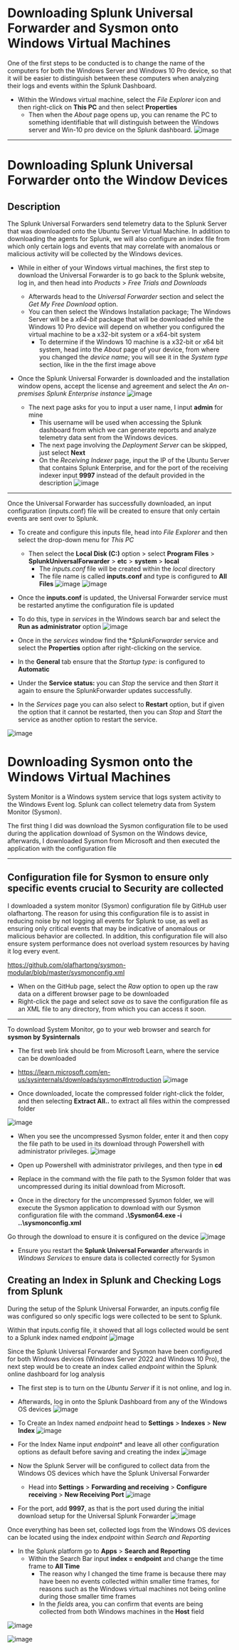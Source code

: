 # Downloading Splunk Universal Forwarder and Sysmon onto Windows Virtual Machines 

One of the first steps to be conducted is to change the name of the computers for both the Windows Server and Windows 10 Pro device, so that it will be easier to distinguish between these computers when analyzing their logs and events within the Splunk Dashboard.
* Within the Windows virtual machine, select the *File Explorer* icon and then right-click on **This PC** and then select **Properties**
  * Then when the *About* page opens up, you can rename the PC to something identifiable that will distinguish between the Windows server and Win-10 pro device on the Splunk dashboard.
![image](https://github.com/Chaac9/Active-Directory-and-Splunk-Server/assets/98796264/e45b69e3-e625-4501-b6dc-cac74346b67b)

***
# Downloading Splunk Universal Forwarder onto the Window Devices

## Description 

The Splunk Universal Forwarders send telemetry data to the Splunk Server that was downloaded onto the Ubuntu Server Virtual Machine. In addition to downloading the agents for Splunk, we will also configure an index file from which only certain logs and events that may correlate with anomalous or malicious activity will be collected by the Windows devices. 

* While in either of your Windows virtual machines, the first step to download the Universal Forwarder is to go back to the Splunk website, log in, and then head into *Products* > *Free Trials and Downloads*
  * Afterwards head to the *Universal Forwarder* section and select the *Get My Free Download* option.
  * You can then select the Windows Installation package; The Windows Server will be a *x64-bit* package that will be downloaded while the Windows 10 Pro device will depend on whether you configured the virtual machine to be a x32-bit system or a x64-bit system
    * To determine if the Windows 10 machine is a x32-bit or x64 bit system, head into the *About* page of your device, from where you changed the *device name*; you will see it in the *System type* section, like in the the first image above

* Once the Splunk Universal Forwarder is downloaded and the installation window opens, accept the license and agreement and select the *An on-premises Splunk Enterprise instance*
![image](https://github.com/Chaac9/Active-Directory-and-Splunk-Server/assets/98796264/194f1d25-96b3-498a-91d8-7e1068637045)

  * The next page asks for you to input a user name, I input **admin** for mine
    * This username will be used when accessing the Splunk dashboard from which we can generate reports and analyze telemetry data sent from the Windows devices.
    * The next page involving the *Deployment Server* can be skipped, just select **Next**
    * On the *Receiving Indexer* page, input the IP of the Ubuntu Server that contains Splunk Enterprise, and for the port of the receiving indexer input **9997** instead of the default provided in the description
![image](https://github.com/Chaac9/Active-Directory-and-Splunk-Server/assets/98796264/d15b5124-a14d-4c4c-95ab-822535859050)
***

Once the Universal Forwarder has successfully downloaded, an input configuration (inputs.conf) file will be created to ensure that only certain events are sent over to Splunk.

* To create and configure this inputs file, head into *File Explorer* and then select the drop-down menu for *This PC* 
  * Then select the **Local Disk (C:)** option > select **Program Files** > **SplunkUniversalForwarder** > **etc** > **system** > **local**
    * The *inputs.conf* file will be created within the *local* directory
    * The file name is called **inputs.conf** and type is configured to **All Files**
![image](https://github.com/Chaac9/Active-Directory-and-Splunk-Server/assets/98796264/2b4bd061-f06d-4e37-b973-c6ba84ce9e22)
![image](https://github.com/Chaac9/Active-Directory-and-Splunk-Server/assets/98796264/12938fb1-e0b0-4508-9f5c-6a1677f426d1)


 * Once the **inputs.conf** is updated, the Universal Forwarder service must be restarted anytime the configuration file is updated
  * To do this, type in *services* in the Windows search bar  and select the **Run as administrator** option 
![image](https://github.com/Chaac9/Active-Directory-and-Splunk-Server/assets/98796264/b0c727ef-21d7-4c22-820b-4e5eee18e813)


 * Once in the *services* window find the **SplunkForwarder* service and select the **Properties** option after right-clicking on the service.
  * In the **General** tab ensure that the *Startup type:* is configured to **Automatic**
  * Under the **Service status:**  you can *Stop* the service and then *Start* it again to ensure the SplunkForwarder updates successfully.
  * In the *Services* page you can also select to **Restart** option, but if given the option that it cannot be restarted, then you can *Stop* and *Start* the service as another option to restart the service.
    
![image](https://github.com/Chaac9/Active-Directory-and-Splunk-Server/assets/98796264/fd9e58cb-204f-4496-9f21-91790967013c)

# Downloading Sysmon onto the Windows Virtual Machines 

System Monitor is a Windows system service that logs system activity to the Windows Event log. Splunk can collect telemetry data from System Monitor (Sysmon). 

The first thing I did was download the Sysmon configuration file to be used during the application download of Sysmon on the Windows device, afterwards, I downloaded Sysmon from Microsoft and then executed the application with the configuration file 

***
## Configuration file for Sysmon to ensure only specific events crucial to Security are collected

I downloaded a system monitor (Sysmon) configuration file by GitHub user olafhartong. The reason for using this configuration file is to assist in reducing noise by not logging all events for Splunk to use, as well as ensuring only critical events that may be indicative of anomalous or malicious behavior are collected. In addition, this configuration file will also ensure system performance does not overload system resources by having it log every event. 

https://github.com/olafhartong/sysmon-modular/blob/master/sysmonconfig.xml
* When on the GitHub page, select the *Raw* option to open up the raw data on a different browser page to be downloaded
 * Right-click the page and select *save as* to save the configuration file as an XML file to any directory, from which you can access it soon.

*** 
To download System Monitor, go to your web browser and search for **sysmon by Sysinternals** 
* The first web link should be from Microsoft Learn, where the service can be downloaded
* https://learn.microsoft.com/en-us/sysinternals/downloads/sysmon#Introduction
![image](https://github.com/Chaac9/Active-Directory-and-Splunk-Server/assets/98796264/10a4b163-4ced-41ba-a6bb-4fbf116a9d26)

* Once downloaded, locate the compressed folder right-click the folder, and then selecting **Extract All..** to extract all files within the compressed folder
  
![image](https://github.com/Chaac9/Active-Directory-and-Splunk-Server/assets/98796264/ea00625f-f42f-49a5-946d-2a2aa248efe2)

* When you see the uncompressed Sysmon folder, enter it and then copy the file path to be used in its download through Powershell with administrator privileges. 
![image](https://github.com/Chaac9/Active-Directory-and-Splunk-Server/assets/98796264/e0772da7-dc1f-4a18-998e-eb0e95b0e0f1)

* Open up Powershell with administrator privileges, and then type in **cd <filepath>**
 * Replace <filepath> in the command with the file path to the Sysmon folder that was uncompressed during its initial download from Microsoft. 

* Once in the directory for the uncompressed Sysmon folder, we will execute the Sysmon application to download with our Sysmon configuration file with the command **.\Sysmon64.exe -i ..\sysmonconfig.xml**

Go through the download to ensure it is configured on the device 
![image](https://github.com/Chaac9/Active-Directory-and-Splunk-Server/assets/98796264/a990ac97-e1de-4150-b30a-29d28cd51614)

* Ensure you restart the **Splunk Universal Forwarder** afterwards in *Windows Services* to ensure data is collected correctly for Sysmon

## Creating an Index in Splunk and Checking Logs from Splunk 

During the setup of the Splunk Universal Forwarder, an inputs.config file was configured so only specific logs were collected to be sent to Splunk.

Within that inputs.config file, it showed that all logs collected would be sent to a Splunk index named *endpoint* 
![image](https://github.com/Chaac9/Active-Directory-and-Splunk-Server/assets/98796264/be10393f-d063-4055-b5e4-2f9ef94d67c0)


Since the Splunk Universal Forwarder and Sysmon have been configured for both Windows devices (Windows Server 2022 and Windows 10 Pro), the next step would be to create an index called *endpoint* within the Splunk online dashboard for log analysis 
* The first step is to turn on the *Ubuntu Server* if it is not online, and log in.
* Afterwards, log in onto the Splunk Dashboard from any of the Windows OS devices
![image](https://github.com/Chaac9/Active-Directory-and-Splunk-Server/assets/98796264/eaa93a06-05d0-4731-b7aa-4d719b0021b7)

* To Create an Index named *endpoint* head to **Settings** > **Indexes** > **New Index**
![image](https://github.com/Chaac9/Active-Directory-and-Splunk-Server/assets/98796264/5bc74f20-d01e-4357-8215-3fe7ef91303e)

 * For the Index Name input *endpoint** and leave all other configuration options as default before saving and creating the index
 ![image](https://github.com/Chaac9/Active-Directory-and-Splunk-Server/assets/98796264/0eede5b7-8540-4410-b8c2-a42e88a6ca35)

* Now the Splunk Server will be configured to collect data from the Windows OS devices which have the Splunk Universal Forwarder
  * Head into **Settings** > **Forwarding and receiving** > **Configure receiving** > **New Receiving Port** 
![image](https://github.com/Chaac9/Active-Directory-and-Splunk-Server/assets/98796264/6f3cb9ac-9632-40ee-b085-611df5ef0665)

 *  For the port, add **9997**, as that is the port used during the initial download setup for the Universal Splunk Forwarder
![image](https://github.com/Chaac9/Active-Directory-and-Splunk-Server/assets/98796264/a8a13bb3-27f4-4e9a-b2d1-ec03429db94b)

Once everything has been set, collected logs from the Windows OS devices can be located using the index *endpoint* within *Search and Reporting* 
* In the Splunk platform go to **Apps** > **Search and Reporting**
  * Within the Search Bar input **index = endpoint** and  change the time frame to **All Time**
    * The reason why I changed the time frame is because there may have been no events collected within smaller time frames, for reasons such as the Windows virtual machines not being online during those smaller time frames
    * In the *fields* area, you can confirm that events are being collected from both Windows machines in the **Host** field
    
![image](https://github.com/Chaac9/Active-Directory-and-Splunk-Server/assets/98796264/bbc6331c-cb09-4fd7-9454-d30e7b9bd67e)

![image](https://github.com/Chaac9/Active-Directory-and-Splunk-Server/assets/98796264/2d724936-545b-4265-b380-77d2ec2ed0f1)

